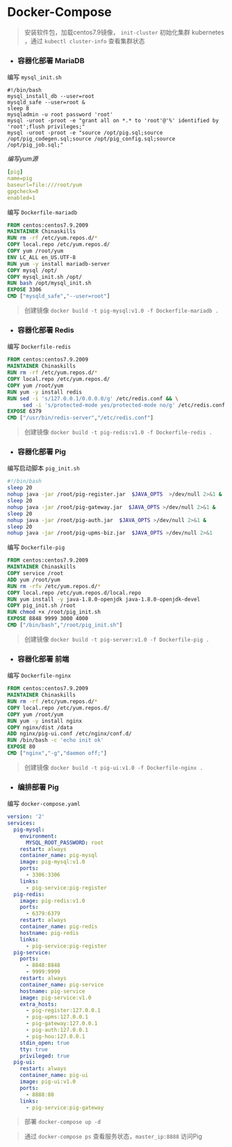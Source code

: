 # Docker-Compose

> 安装软件包，加载centos7.9镜像， `init-cluster` 初始化集群 kubernetes ，通过 `kubectl cluster-info` 查看集群状态

* ### 容器化部署 MariaDB

编写 `mysql_init.sh`

```shell
#!/bin/bash
mysql_install_db --user=root
mysqld_safe --user=root &
sleep 8
mysqladmin -u root password 'root'
mysql -uroot -proot -e "grant all on *.* to 'root'@'%' identified by 'root';flush privileges;"
mysql -uroot -proot -e "source /opt/pig.sql;source /opt/pig_codegen.sql;source /opt/pig_config.sql;source /opt/pig_job.sql;"
```

_编写yum源_

```yaml
[pig]
name=pig
baseurl=file:///root/yum
gpgcheck=0
enabled=1
```

编写 `Dockerfile-mariadb`

```dockerfile
FROM centos:centos7.9.2009
MAINTAINER Chinaskills
RUN rm -rf /etc/yum.repos.d/*
COPY local.repo /etc/yum.repos.d/
COPY yum /root/yum
ENV LC_ALL en_US.UTF-8
RUN yum -y install mariadb-server
COPY mysql /opt/
COPY mysql_init.sh /opt/
RUN bash /opt/mysql_init.sh
EXPOSE 3306
CMD ["mysqld_safe","--user=root"]
```

> 创建镜像 `docker build -t pig-mysql:v1.0 -f Dockerfile-mariadb .`

* ### 容器化部署 Redis

编写 `Dockerfile-redis`

```dockerfile
FROM centos:centos7.9.2009
MAINTAINER Chinaskills
RUN rm -rf /etc/yum.repos.d/*
COPY local.repo /etc/yum.repos.d/
COPY yum /root/yum
RUN yum -y install redis
RUN sed -i 's/127.0.0.1/0.0.0.0/g' /etc/redis.conf && \
     sed -i 's/protected-mode yes/protected-mode no/g' /etc/redis.conf
EXPOSE 6379
CMD ["/usr/bin/redis-server","/etc/redis.conf"]
```

> 创建镜像 `docker build -t pig-redis:v1.0 -f Dockerfile-redis .`

* ### 容器化部署 Pig

编写启动脚本 `pig_init.sh`

```bash
#!/bin/bash
sleep 20
nohup java -jar /root/pig-register.jar  $JAVA_OPTS  >/dev/null 2>&1 &
sleep 20
nohup java -jar /root/pig-gateway.jar  $JAVA_OPTS >/dev/null 2>&1 &
sleep 20
nohup java -jar /root/pig-auth.jar  $JAVA_OPTS >/dev/null 2>&1 &
sleep 20
nohup java -jar /root/pig-upms-biz.jar  $JAVA_OPTS >/dev/null 2>&1
```

编写 `Dockerfile-pig`

```dockerfile
FROM centos:centos7.9.2009
MAINTAINER Chinaskills
COPY service /root
ADD yum /root/yum
RUN rm -rfv /etc/yum.repos.d/*
COPY local.repo /etc/yum.repos.d/local.repo
RUN yum install -y java-1.8.0-openjdk java-1.8.0-openjdk-devel
COPY pig_init.sh /root
RUN chmod +x /root/pig_init.sh
EXPOSE 8848 9999 3000 4000
CMD ["/bin/bash","/root/pig_init.sh"]
```

> 创建镜像 `docker build -t pig-server:v1.0 -f Dockerfile-pig .`

* ### 容器化部署 前端

编写 `Dockerfile-nginx`

```dockerfile
FROM centos:centos7.9.2009
MAINTAINER Chinaskills
RUN rm -rf /etc/yum.repos.d/*
COPY local.repo /etc/yum.repos.d/
COPY yum /root/yum
RUN yum -y install nginx
COPY nginx/dist /data
ADD nginx/pig-ui.conf /etc/nginx/conf.d/
RUN /bin/bash -c 'echo init ok'
EXPOSE 80
CMD ["nginx","-g","daemon off;"]
```

> 创建镜像 `docker build -t pig-ui:v1.0 -f Dockerfile-nginx .`

* ### 编排部署 Pig

编写 `docker-compose.yaml`

```yaml
version: '2'
services:
  pig-mysql:
    environment:
      MYSQL_ROOT_PASSWORD: root
    restart: always
    container_name: pig-mysql
    image: pig-mysql:v1.0
    ports:
      - 3306:3306
    links:
      - pig-service:pig-register
  pig-redis:
    image: pig-redis:v1.0
    ports:
      - 6379:6379
    restart: always
    container_name: pig-redis
    hostname: pig-redis
    links:
      - pig-service:pig-register
  pig-service:
    ports:
      - 8848:8848
      - 9999:9999
    restart: always
    container_name: pig-service
    hostname: pig-service
    image: pig-service:v1.0
    extra_hosts:
      - pig-register:127.0.0.1
      - pig-upms:127.0.0.1
      - pig-gateway:127.0.0.1
      - pig-auth:127.0.0.1
      - pig-hou:127.0.0.1
    stdin_open: true
    tty: true
    privileged: true
  pig-ui:
    restart: always
    container_name: pig-ui
    image: pig-ui:v1.0
    ports:
      - 8888:80
    links:
      - pig-service:pig-gateway
```

> 部署 `docker-compose up -d`

> 通过 `docker-compose ps` 查看服务状态，`master_ip:8888` 访问Pig
